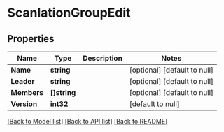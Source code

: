 # ScanlationGroupEdit

## Properties

Name | Type | Description | Notes
------------ | ------------- | ------------- | -------------
**Name** | **string** |  | [optional] [default to null]
**Leader** | **string** |  | [optional] [default to null]
**Members** | **[]string** |  | [optional] [default to null]
**Version** | **int32** |  | [default to null]

[[Back to Model list]](../README.md#documentation-for-models) [[Back to API list]](../README.md#documentation-for-api-endpoints) [[Back to README]](../README.md)


